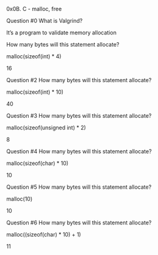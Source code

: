 0x0B. C - malloc, free

Question #0
What is Valgrind?

It’s a program to validate memory allocation

How many bytes will this statement allocate?

malloc(sizeof(int) * 4)

16

Question #2
How many bytes will this statement allocate?

malloc(sizeof(int) * 10)

40

Question #3
How many bytes will this statement allocate?

malloc(sizeof(unsigned int) * 2)

8

Question #4
How many bytes will this statement allocate?

malloc(sizeof(char) * 10)

10

Question #5
How many bytes will this statement allocate?

malloc(10)

10

Question #6
How many bytes will this statement allocate?

malloc((sizeof(char) * 10) + 1)

11
